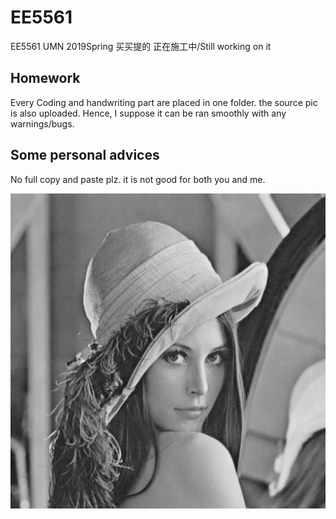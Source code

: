 # EE5561
EE5561 UMN 2019Spring 买买提的     正在施工中/Still working on it

## Homework
Every Coding and handwriting part are placed in one folder. the source pic is also uploaded. 
Hence, I suppose it can be ran smoothly with any warnings/bugs.

## Some personal advices
No full copy and paste plz. it is not good for both you and me.

![Screenshot](https://github.com/djzts/EE5561/blob/master/EE5561HW2/lena512.bmp)



